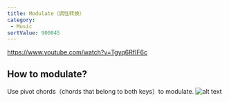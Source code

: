 ```yaml
---
title: Modulate（调性转换）
category:
 - Music
sortValue: 900045
---
```


https://www.youtube.com/watch?v=Tgyq6RfIF6c

## How to modulate?

Use pivot chords（chords that belong to both keys）to modulate.
![alt text](image.png)
